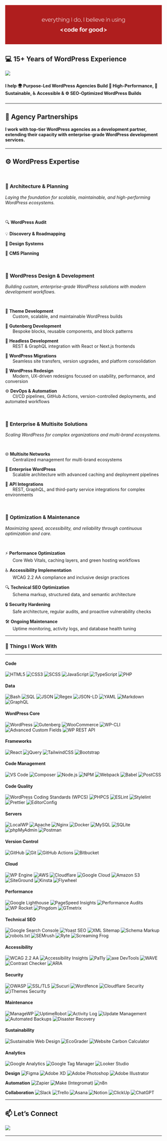 <img src="gb-banner.png" alt="Muhammad AbuBakar | 15+ Years of WordPress Experience" />

## 💻 **15+ Years of WordPress Experience**

<a href="https://www.linkedin.com/in/abubakar89/"><img src="https://img.shields.io/badge/LinkedIn-0077B5?style=flat&logo=linkedin&logoColor=white" height="32px" style="height:32px !important "></a>

#### I help 🌍 Purpose-Led WordPress Agencies Build 🚀 High-Performance, 🌱 Sustainable, ♿ Accessible & ⚙️ SEO-Optimized WordPress Builds

---


## 💼 **Agency Partnerships**

#### I work with **top-tier WordPress agencies** as a **development partner**, extending their capacity with **enterprise-grade WordPress development services**.  


---

## ⚙️ **WordPress Expertise**

<br>

### 🧭 **Architecture & Planning**

*Laying the foundation for scalable, maintainable, and high-performing WordPress ecosystems.*  

<br>  

🔍 **WordPress Audit**

💡 **Discovery & Roadmapping** 

🎨 **Design Systems** 

🧩 **CMS Planning**

<br>

### 🧩 **WordPress Design & Development**

*Building custom, enterprise-grade WordPress solutions with modern development workflows.*

<br> 

🧱 **Theme Development** <br> &nbsp;  &nbsp;  &nbsp; Custom, scalable, and maintainable WordPress builds  

🔲 **Gutenberg Development** <br> &nbsp;  &nbsp;  &nbsp; Bespoke blocks, reusable components, and block patterns  

🔗 **Headless Development** <br> &nbsp;  &nbsp;  &nbsp; REST & GraphQL integration with React or Next.js frontends  

🛫 **WordPress Migrations** <br> &nbsp;  &nbsp;  &nbsp; Seamless site transfers, version upgrades, and platform consolidation  

🎨 **WordPress Redesign** <br> &nbsp;  &nbsp;  &nbsp; Modern, UX-driven redesigns focused on usability, performance, and conversion  

⚙️ **DevOps & Automation** <br> &nbsp;  &nbsp;  &nbsp; CI/CD pipelines, GitHub Actions, version-controlled deployments, and automated workflows  

<br>

### 🧱 **Enterprise & Multisite Solutions**

*Scaling WordPress for complex organizations and multi-brand ecosystems.*

<br>  

🌐 **Multisite Networks** <br> &nbsp;  &nbsp;  &nbsp; Centralized management for multi-brand ecosystems  

🏢 **Enterprise WordPress** <br> &nbsp;  &nbsp;  &nbsp; Scalable architecture with advanced caching and deployment pipelines  

🔌 **API Integrations** <br> &nbsp;  &nbsp;  &nbsp; REST, GraphQL, and third-party service integrations for complex environments  

<br>

### 🚀 **Optimization & Maintenance**

*Maximizing speed, accessibility, and reliability through continuous optimization and care.*

<br>  

⚡ **Performance Optimization** <br> &nbsp;  &nbsp;  &nbsp; Core Web Vitals, caching layers, and green hosting workflows  

♿ **Accessibility Implementation** <br> &nbsp;  &nbsp;  &nbsp; WCAG 2.2 AA compliance and inclusive design practices  

🔍 **Technical SEO Optimization** <br> &nbsp;  &nbsp;  &nbsp; Schema markup, structured data, and semantic architecture  

🔒 **Security Hardening** <br> &nbsp;  &nbsp;  &nbsp; Safe architecture, regular audits, and proactive vulnerability checks  

🛠️ **Ongoing Maintenance** <br> &nbsp;  &nbsp;  &nbsp; Uptime monitoring, activity logs, and database health tuning  


---

### 🧰 **Things I Work With**

---

#### **Code**

![HTML5](https://img.shields.io/badge/HTML5-E34F26?style=flat&logo=html5&logoColor=white)
![CSS3](https://img.shields.io/badge/CSS3-1572B6?style=flat&logo=css3&logoColor=white) 
![SCSS](https://img.shields.io/badge/SCSS-CC6699?style=flat&logo=sass&logoColor=white) 
![JavaScript](https://img.shields.io/badge/JavaScript-F7DF1E?style=flat&logo=javascript&logoColor=black)
![TypeScript](https://img.shields.io/badge/TypeScript-3178C6?style=flat&logo=typescript&logoColor=white)
![PHP](https://img.shields.io/badge/PHP-777BB4?style=flat&logo=php&logoColor=white)

#### **Data**

![Bash](https://img.shields.io/badge/Bash-121011?style=flat&logo=gnu-bash&logoColor=white)
![SQL](https://img.shields.io/badge/SQL-336791?style=flat&logo=postgresql&logoColor=white)
![JSON](https://img.shields.io/badge/JSON-000000?style=flat&logo=json&logoColor=white)
![Regex](https://img.shields.io/badge/Regex-FF4C00?style=flat&logo=regex&logoColor=white)
![JSON-LD](https://img.shields.io/badge/JSON--LD-000000?style=flat&logo=json&logoColor=white)
![YAML](https://img.shields.io/badge/YAML-CB171E?style=flat&logo=yaml&logoColor=white)
![Markdown](https://img.shields.io/badge/Markdown-000000?style=flat&logo=markdown&logoColor=white)
![GraphQL](https://img.shields.io/badge/GraphQL-E10098?style=flat&logo=graphql&logoColor=white)

#### **WordPress Core**

![WordPress](https://img.shields.io/badge/WordPress-21759B?style=flat&logo=wordpress&logoColor=white)
![Gutenberg](https://img.shields.io/badge/Gutenberg-000000?style=flat&logo=wordpress&logoColor=white)
![WooCommerce](https://img.shields.io/badge/WooCommerce-96588A?style=flat&logo=woocommerce&logoColor=white)
![WP-CLI](https://img.shields.io/badge/WP--CLI-23282D?style=flat&logo=terminal&logoColor=white)
![Advanced Custom Fields](https://img.shields.io/badge/Advanced_Custom_Fields-00C7B7?style=flat&logo=wordpress&logoColor=white)
![WP REST API](https://img.shields.io/badge/WP_REST_API-23282D?style=flat&logo=wordpress&logoColor=white)

#### **Frameworks**

![React](https://img.shields.io/badge/React-20232A?style=flat&logo=react&logoColor=61DAFB)
![jQuery](https://img.shields.io/badge/jQuery-0769AD?style=flat&logo=jquery&logoColor=white)
![TailwindCSS](https://img.shields.io/badge/Tailwind_CSS-38B2AC?style=flat&logo=tailwind-css&logoColor=white)
![Bootstrap](https://img.shields.io/badge/Bootstrap-7952B3?style=flat&logo=bootstrap&logoColor=white)

#### **Code Management**

![VS Code](https://img.shields.io/badge/VS_Code-007ACC?style=flat&logo=visualstudiocode&logoColor=white)
![Composer](https://img.shields.io/badge/Composer-885630?style=flat&logo=composer&logoColor=white)
![Node.js](https://img.shields.io/badge/Node.js-43853D?style=flat&logo=node.js&logoColor=white)
![NPM](https://img.shields.io/badge/NPM-CB3837?style=flat&logo=npm&logoColor=white)
![Webpack](https://img.shields.io/badge/Webpack-8DD6F9?style=flat&logo=webpack&logoColor=black)
![Babel](https://img.shields.io/badge/Babel-F9DC3E?style=flat&logo=babel&logoColor=black)
![PostCSS](https://img.shields.io/badge/PostCSS-DD3A0A?style=flat&logo=postcss&logoColor=white)

#### **Code Quality**

![WordPress Coding Standards (WPCS)](https://img.shields.io/badge/WPCS-21759B?style=flat&logo=wordpress&logoColor=white)
![PHPCS](https://img.shields.io/badge/PHPCS-4F5B93?style=flat&logo=php&logoColor=white)
![ESLint](https://img.shields.io/badge/ESLint-4B32C3?style=flat&logo=eslint&logoColor=white)
![Stylelint](https://img.shields.io/badge/Stylelint-263238?style=flat&logo=stylelint&logoColor=white)
![Prettier](https://img.shields.io/badge/Prettier-F7B93E?style=flat&logo=prettier&logoColor=white)
![EditorConfig](https://img.shields.io/badge/EditorConfig-000000?style=flat&logo=editorconfig&logoColor=white)

#### **Servers**

![LocalWP](https://img.shields.io/badge/Local_WP-069E79?style=flat&logo=flywheel&logoColor=white)
![Apache](https://img.shields.io/badge/Apache-D22128?style=flat&logo=apache&logoColor=white)
![Nginx](https://img.shields.io/badge/Nginx-009639?style=flat&logo=nginx&logoColor=white)
![Docker](https://img.shields.io/badge/Docker-2496ED?style=flat&logo=docker&logoColor=white)
![MySQL](https://img.shields.io/badge/MySQL-4479A1?style=flat&logo=mysql&logoColor=white)
![SQLite](https://img.shields.io/badge/SQLite-003B57?style=flat&logo=sqlite&logoColor=white)
![phpMyAdmin](https://img.shields.io/badge/phpMyAdmin-6C78AF?style=flat&logo=phpmyadmin&logoColor=white)
![Postman](https://img.shields.io/badge/Postman-FF6C37?style=flat&logo=postman&logoColor=white)

#### **Version Control**

![GitHub](https://img.shields.io/badge/GitHub-181717?style=flat&logo=github&logoColor=white)
![Git](https://img.shields.io/badge/Git-F05032?style=flat&logo=git&logoColor=white)
![GitHub Actions](https://img.shields.io/badge/GitHub_Actions-2088FF?style=flat&logo=githubactions&logoColor=white)
![Bitbucket](https://img.shields.io/badge/Bitbucket-0052CC?style=flat&logo=bitbucket&logoColor=white)

#### **Cloud**

![WP Engine](https://img.shields.io/badge/WP_Engine-0ECAD4?style=flat&logo=wpengine&logoColor=white)
![AWS](https://img.shields.io/badge/Amazon_AWS-232F3E?style=flat&logo=amazonaws&logoColor=white)
![Cloudflare](https://img.shields.io/badge/Cloudflare-F38020?style=flat&logo=cloudflare&logoColor=white)
![Google Cloud](https://img.shields.io/badge/Google_Cloud-4285F4?style=flat&logo=googlecloud&logoColor=white)
![Amazon S3](https://img.shields.io/badge/Amazon_S3-569A31?style=flat&logo=amazons3&logoColor=white)
![SiteGround](https://img.shields.io/badge/SiteGround-0D61A9?style=flat&logo=siteground&logoColor=white)
![Kinsta](https://img.shields.io/badge/Kinsta-5A2FD8?style=flat&logo=kinsta&logoColor=white)
![Flywheel](https://img.shields.io/badge/Flywheel-2EB8AC?style=flat&logo=flywheel&logoColor=white)

#### **Performance**

![Google Lighthouse](https://img.shields.io/badge/Lighthouse-F44B21?style=flat&logo=lighthouse&logoColor=white)
![PageSpeed Insights](https://img.shields.io/badge/PageSpeed_Insights-4285F4?style=flat&logo=googlechrome&logoColor=white)
![Performance Audits](https://img.shields.io/badge/Performance_Audits-F44B21?style=flat&logoColor=white)
![WP Rocket](https://img.shields.io/badge/WP_Rocket-F56640?style=flat&logo=wordpress&logoColor=white)
![Pingdom](https://img.shields.io/badge/Pingdom-FEC111?style=flat&logo=solarwinds&logoColor=white)
![GTmetrix](https://img.shields.io/badge/GTmetrix-0098FF?style=flat&logo=googlechrome&logoColor=white)

#### **Technical SEO**

![Google Search Console](https://img.shields.io/badge/Search_Console-458CF5?style=flat&logo=google&logoColor=white)
![Yoast SEO](https://img.shields.io/badge/Yoast_SEO-9F2B68?style=flat&logo=yoast&logoColor=white)
![XML Sitemap](https://img.shields.io/badge/XML_Sitemap-4285F4?style=flat&logo=sitemap&logoColor=white)
![Schema Markup](https://img.shields.io/badge/Schema_Markup-FF6600?style=flat&logo=schemaorg&logoColor=white)
![robots.txt](https://img.shields.io/badge/robots.txt-000000?style=flat&logo=robots&logoColor=white)
![SEMrush](https://img.shields.io/badge/SEMrush-FF642D?style=flat&logo=semrush&logoColor=white)
![Ryte](https://img.shields.io/badge/Ryte-009B77?style=flat&logo=ryte&logoColor=white)
![Screaming Frog](https://img.shields.io/badge/Screaming_Frog-40C000?style=flat&logo=froggy&logoColor=white)

#### **Accessibility**

![WCAG 2.2 AA](https://img.shields.io/badge/WCAG_2.2_AA-0033A0?style=flat&logo=w3c&logoColor=white)
![Accessibility Insights](https://img.shields.io/badge/Accessibility_Insights-2D9BF0?style=flat&logo=microsoftaccessibilityinsights&logoColor=white)
![Pa11y](https://img.shields.io/badge/Pa11y-0D47A1?style=flat&logo=accessibility&logoColor=white)
![axe DevTools](https://img.shields.io/badge/axe_DevTools-663399?style=flat&logo=axe&logoColor=white)
![WAVE](https://img.shields.io/badge/WAVE_Tool-004990?style=flat&logo=w3c&logoColor=white)
![Contrast Checker](https://img.shields.io/badge/Contrast_Checker-000000?style=flat&logo=contrast&logoColor=white)
![ARIA](https://img.shields.io/badge/WAI--ARIA-005A9C?style=flat&logo=w3c&logoColor=white)

#### **Security**

![OWASP](https://img.shields.io/badge/OWASP_Top_10-000000?style=flat&logo=owasp&logoColor=white)
![SSL/TLS](https://img.shields.io/badge/SSL_/_TLS-003366?style=flat&logo=letsencrypt&logoColor=white)
![Sucuri](https://img.shields.io/badge/Sucuri-00A63F?style=flat&logo=sucuri&logoColor=white)
![Wordfence](https://img.shields.io/badge/Wordfence-2E9AFE?style=flat&logo=shield&logoColor=white)
![Cloudflare Security](https://img.shields.io/badge/Cloudflare_Security-F38020?style=flat&logo=cloudflare&logoColor=white)
![iThemes Security](https://img.shields.io/badge/iThemes_Security-23282D?style=flat&logo=wordpress&logoColor=white)

#### **Maintenance**

![ManageWP](https://img.shields.io/badge/ManageWP-1D72B8?style=flat&logo=wordpress&logoColor=white)
![UptimeRobot](https://img.shields.io/badge/UptimeRobot-3EB650?style=flat&logo=checkmarx&logoColor=white)
![Activity Log](https://img.shields.io/badge/Activity_Log-23282D?style=flat&logo=wordpress&logoColor=white)
![Update Management](https://img.shields.io/badge/Update_Management-21759B?style=flat&logo=wordpress&logoColor=white)
![Automated Backups](https://img.shields.io/badge/Automated_Backups-00BE28?style=flat&logo=cloud&logoColor=white)
![Disaster Recovery](https://img.shields.io/badge/Disaster_Recovery-FF0000?style=flat&logo=lifebuoy&logoColor=white)

#### **Sustainability**

![Sustainable Web Design](https://img.shields.io/badge/Sustainable_Web_Design-2E8B57?style=flat&logo=leaflet&logoColor=white)
![EcoGrader](https://img.shields.io/badge/EcoGrader-6DB33F?style=flat&logoColor=white)
![Website Carbon Calculator](https://img.shields.io/badge/Website_Carbon-228B22?style=flat&logo=leaflet&logoColor=white)

#### **Analytics**

![Google Analytics](https://img.shields.io/badge/Google_Analytics-E37400?style=flat&logo=googleanalytics&logoColor=white)
![Google Tag Manager](https://img.shields.io/badge/Tag_Manager-246FDB?style=flat&logo=googletagmanager&logoColor=white)
![Looker Studio](https://img.shields.io/badge/Looker_Studio-4285F4?style=flat&logo=looker&logoColor=white)

**Design**
![Figma](https://img.shields.io/badge/Figma-F24E1E?style=flat&logo=figma&logoColor=white)
![Adobe XD](https://img.shields.io/badge/Adobe_XD-FF61F6?style=flat&logo=adobe-xd&logoColor=white)
![Adobe Photoshop](https://img.shields.io/badge/Adobe_Photoshop-31A8FF?style=flat&logo=adobe-photoshop&logoColor=white)
![Adobe Illustrator](https://img.shields.io/badge/Adobe_Illustrator-FF9A00?style=flat&logo=adobe-illustrator&logoColor=white)

**Automation**
![Zapier](https://img.shields.io/badge/Zapier-FF4A00?style=flat&logo=zapier&logoColor=white)
![Make (Integromat)](https://img.shields.io/badge/Make_(Integromat)-2D9BF0?style=flat&logo=make&logoColor=white)
![n8n](https://img.shields.io/badge/n8n-AE8CFF?style=flat&logo=n8n&logoColor=white)

**Collaboration**
![Slack](https://img.shields.io/badge/Slack-4A154B?style=flat&logo=slack&logoColor=white)
![Trello](https://img.shields.io/badge/Trello-0052CC?style=flat&logo=trello&logoColor=white)
![Asana](https://img.shields.io/badge/Asana-F06A6A?style=flat&logo=asana&logoColor=white)
![Notion](https://img.shields.io/badge/Notion-000000?style=flat&logo=notion&logoColor=white)
![ClickUp](https://img.shields.io/badge/ClickUp-7B68EE?style=flat&logo=clickup&logoColor=white)
![ChatGPT](https://img.shields.io/badge/ChatGPT-74aa9c?style=flat&logo=openai&logoColor=white)

---


## 📫 **Let’s Connect** 

<a href="https://www.linkedin.com/in/abubakar89/"><img src="https://img.shields.io/badge/LinkedIn-0077B5?style=flat&logo=linkedin&logoColor=white" height="32"></a>

---

